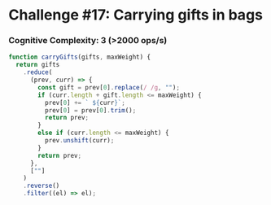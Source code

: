 # Challenge #17: Carrying gifts in bags

### Cognitive Complexity: 3 (>2000 ops/s)

```js
function carryGifts(gifts, maxWeight) {
  return gifts
    .reduce(
      (prev, curr) => {
        const gift = prev[0].replace(/ /g, "");
        if (curr.length + gift.length <= maxWeight) {
          prev[0] += ` ${curr}`;
          prev[0] = prev[0].trim();
          return prev;
        }
        else if (curr.length <= maxWeight) {
          prev.unshift(curr);
        }
        return prev;
      },
      [""]
    )
    .reverse()
    .filter((el) => el);
```
